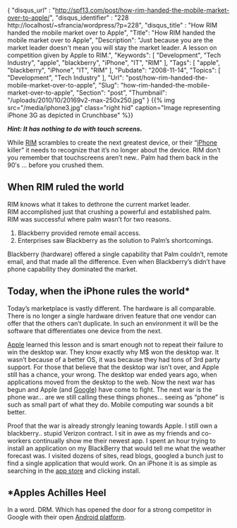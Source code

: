 {
	"disqus_url" : "http://spf13.com/post/how-rim-handed-the-mobile-market-over-to-apple/",
	"disqus_identifier" : "228 http://localhost/~sfrancia/wordpress/?p=228",
	"disqus_title" : "How RIM handed the mobile market over to Apple",
	"Title": "How RIM handed the mobile market over to Apple",
	"Description": "Just because you are the market leader doesn't mean you will stay the market leader. A lesson on competition given by Apple to RIM.",
	"Keywords": [
		"Development",
		"Tech Industry",
		"apple",
		"blackberry",
		"iPhone",
		"IT",
		"RIM"
	],
	"Tags": [
		"apple",
		"blackberry",
		"iPhone",
		"IT",
		"RIM"
	],
	"Pubdate": "2008-11-14",
	"Topics": [
		"Development",
		"Tech Industry"
	],
	"Url": "post/how-rim-handed-the-mobile-market-over-to-apple",
	"Slug": "how-rim-handed-the-mobile-market-over-to-apple",
	"Section": "post",
	"Thumbnail": "/uploads/2010/10/20169v2-max-250x250.jpg"
}
{{% img src="/media/iphone3.jpg" class="right hid" caption="Image representing iPhone 3G as depicted in Crunchbase" %}}

***Hint: It has nothing to do with touch screens.***

While [RIM](http://rim.com "Research In Motion") scrambles to create the
next greatest device, or their
“[iPhone](http://www.apple.com/iphone "iPhone 3G") killer” it needs to
recognize that it’s no longer about the device. RIM don’t you remember
that touchscreens aren’t new.. Palm had them back in the 90′s … before
you crushed them.

When RIM ruled the world
------------------------

RIM knows what it takes to dethrone the current market leader.
RIM accomplished just that crushing a powerful and established palm.
RIM was successful where palm wasn’t for two reasons.

1.  Blackberry provided remote email access.
2.  Enterprises saw Blackberry as the solution to Palm’s shortcomings.

Blackberry (hardware) offered a single capability that Palm couldn’t,
remote email, and that made all the difference. Even when Blackberry’s
didn’t have phone capability they dominated the market.

Today, when the iPhone rules the world\*
----------------------------------------

Today’s marketplace is vastly different. The hardware is all comparable.
There is no longer a single hardware driven feature that one vendor can
offer that the others can’t duplicate. In such an environment it will be
the software that differentiates one device from the next.

[Apple](http://www.apple.com "Apple") learned this lesson and is smart
enough not to repeat their failure to win the desktop war. They know
exactly why M\$ won the desktop war. It wasn’t because of a better OS,
it was because they had tons of 3rd party support. For those that
believe that the desktop war isn’t over, and Apple still has a chance,
your wrong. The desktop war ended years ago, when applications moved
from the desktop to the web. Now the next war has begun and Apple (and
[Google](http://google.com "Google")) have come to fight. The next war
is the phone war… are we still calling these things phones… seeing as
“phone” is such as small part of what they do. Mobile computing war
sounds a bit better.

Proof that the war is already strongly leaning towards Apple. I still
own a blackberry.. stupid Verizon contract. I sit in awe as my friends
and co-workers continually show me their newest app. I spent an hour
trying to install an application on my BlackBerry that would tell me
what the weather forecast was. I visited dozens of sites, read blogs,
googled a bunch just to find a single application that would work. On an
iPhone it is as simple as searching in the [app
store](http://www.apple.com/iphone/appstore/ "App Store") and clicking
install.

\*Apples Achilles Heel
----------------------

In a word. DRM. Which has opened the door for a strong competitor in
Google with their open [Android
platform](http://code.google.com/android/ "Android").
